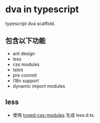 # dva in typescript
typescript dva scaffold.

## 包含以下功能
- ant design
- less
- css modules
- tslint
- pre commit
- i18n support
- dynamic import modules

## less
+ 使用 [typed-css-modules](https://github.com/Quramy/typed-css-modules) 生成 less.d.ts.